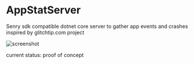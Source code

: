 # AppStatServer
Senry sdk compatible dotnet core server to gather app events and crashes
inspired by glitchtip.com project

![screenshot](Docs/AppStatSreen.png "AppStatServer screenshot")

current status: proof of concept
